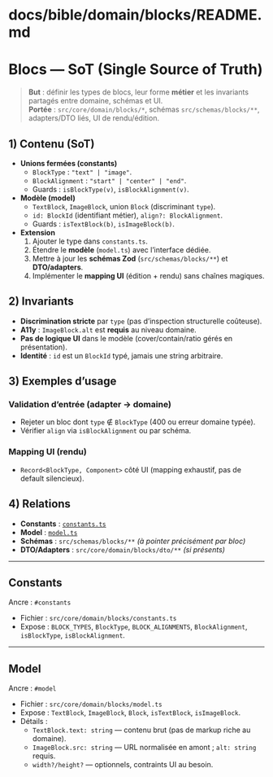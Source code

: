 # docs/bible/domain/blocks/README.md

# Blocs — SoT (Single Source of Truth)

> **But** : définir les types de blocs, leur forme **métier** et les invariants partagés entre domaine, schémas et UI.  
> **Portée** : `src/core/domain/blocks/*`, schémas `src/schemas/blocks/**`, adapters/DTO liés, UI de rendu/édition.

## 1) Contenu (SoT)

- **Unions fermées (constants)**
  - `BlockType` : `"text" | "image"`.
  - `BlockAlignment` : `"start" | "center" | "end"`.
  - Guards : `isBlockType(v)`, `isBlockAlignment(v)`.
- **Modèle (model)**
  - `TextBlock`, `ImageBlock`, union `Block` (discriminant `type`).
  - `id: BlockId` (identifiant métier), `align?: BlockAlignment`.
  - Guards : `isTextBlock(b)`, `isImageBlock(b)`.
- **Extension**
  1. Ajouter le type dans `constants.ts`.
  2. Étendre le **modèle** (`model.ts`) avec l’interface dédiée.
  3. Mettre à jour les **schémas Zod** (`src/schemas/blocks/**`) et **DTO/adapters**.
  4. Implémenter le **mapping UI** (édition + rendu) sans chaînes magiques.

## 2) Invariants

- **Discrimination stricte** par `type` (pas d’inspection structurelle coûteuse).
- **A11y** : `ImageBlock.alt` est **requis** au niveau domaine.
- **Pas de logique UI** dans le modèle (cover/contain/ratio gérés en présentation).
- **Identité** : `id` est un `BlockId` typé, jamais une string arbitraire.

## 3) Exemples d’usage

### Validation d’entrée (adapter → domaine)

- Rejeter un bloc dont `type` ∉ `BlockType` (400 ou erreur domaine typée).
- Vérifier `align` via `isBlockAlignment` ou par schéma.

### Mapping UI (rendu)

- `Record<BlockType, Component>` côté UI (mapping exhaustif, pas de default silencieux).

## 4) Relations

- **Constants** : [`constants.ts`](./README.md#constants)
- **Model** : [`model.ts`](./README.md#model)
- **Schémas** : `src/schemas/blocks/**` _(à pointer précisément par bloc)_
- **DTO/Adapters** : `src/core/domain/blocks/dto/**` _(si présents)_

---

## Constants

Ancre : `#constants`

- Fichier : `src/core/domain/blocks/constants.ts`
- Expose : `BLOCK_TYPES`, `BlockType`, `BLOCK_ALIGNMENTS`, `BlockAlignment`, `isBlockType`, `isBlockAlignment`.

---

## Model

Ancre : `#model`

- Fichier : `src/core/domain/blocks/model.ts`
- Expose : `TextBlock`, `ImageBlock`, `Block`, `isTextBlock`, `isImageBlock`.
- Détails :
  - `TextBlock.text: string` — contenu brut (pas de markup riche au domaine).
  - `ImageBlock.src: string` — URL normalisée en amont ; `alt: string` requis.
  - `width?/height?` — optionnels, contraints UI au besoin.
